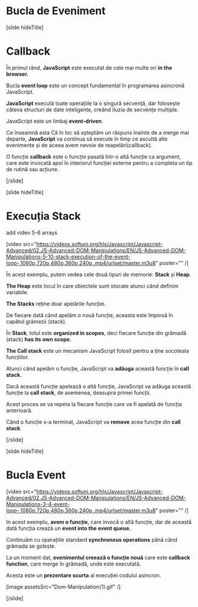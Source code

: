 # Bucla de Eveniment

[slide hideTitle]
# Callback

În primul rând, **JavaScript** este executat de cele mai multe ori **in the browser.**

Bucla **event loop** este un concept fundamental în programarea asincronă JavaScript.

**JavaScript** execută toate operațiile la o singură secvență, dar folosește câteva structuri de date inteligente, creând iluzia de secvențe multiple.

JavaScript este un limbaj **event-driven**. 

Ce înseamnă asta Că în loc să așteptăm un răspuns înainte de a merge mai departe, **JavaScript** va continua să execute în timp ce ascultă alte evenimente și de aceea avem nevoie de reapelări(callback).

O funcție **callback** este o funcție pasată într-o altă funcție ca argument, care este invocată apoi în interiorul funcției externe pentru a completa un tip de rutină sau acțiune. 


[/slide]

[slide hideTitle]

# Execuția Stack 

add video 5-6 arrays

[video src="https://videos.softuni.org/hls/Javascript/Javascript-Advanced/02.JS-Advanced-DOM-Manipulations/EN/JS-Advanced-DOM-Manipulations-5-10-stack-execution-of-the-event-loop-,1080p,720p,480p,360p,240p,.mp4/urlset/master.m3u8" poster="" /]

În acest exemplu, putem vedea cele două tipuri de memorie: **Stack** și **Heap**.

**The Heap** este locul în care obiectele sunt stocate atunci când definim variabile. 

**The Stacks** reține doar apelările funcției.

De fiecare dată când apelăm o nouă funcție, aceasta este împinsă în capătul grămezii (stack). 

În **Stack**, totul este **organized in scopes**, deci fiecare funcție din grămadă (stack) **has its own scope.**

**The Call stack** este un mecanism JavaScript folosit pentru a ține socoteala funcțiilor. 

Atunci când apelăm o funcție, JavaScript va **adăuga** această funcție în **call stack**. 
 
Dacă această funcție apelează o altă funcție, JavaScript va adăuga această funcție la **call stack**, de asemenea, deasupra primei funcții.

Acest proces se va repeta la fiecare funcție care va fi apelată de funcția anterioară. 

Când o funcție s-a terminat, JavaScript va **remove** acea funcție din **call stack**.

[/slide]

[slide hideTitle]
# Bucla Event

[video src="https://videos.softuni.org/hls/Javascript/Javascript-Advanced/02.JS-Advanced-DOM-Manipulations/EN/JS-Advanced-DOM-Manipulations-3-4-event-loop-,1080p,720p,480p,360p,240p,.mp4/urlset/master.m3u8" poster="" /]

In acest exemplu, **avem o funcție**, care invocă o altă funcție, dar de această dată funcția crează un **event into the event queue**.

Continuăm cu operațiile standard **synchronous operations** până când grămada se golește. 

La un moment dat, **evenimentul creează o funcție nouă** care este **callback function**, care merge în grămadă, unde este executată. 

Acesta este un **prezentare scurta** al execuției codului asincron. 

[image assetsSrc="Dom-Manipulation(1).gif" /]

[/slide]